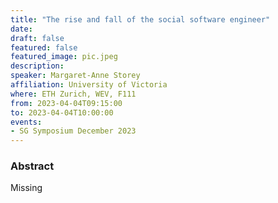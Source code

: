 ```yaml
---
title: "The rise and fall of the social software engineer"
date:
draft: false
featured: false
featured_image: pic.jpeg
description:
speaker: Margaret-Anne Storey 
affiliation: University of Victoria
where: ETH Zurich, WEV, F111
from: 2023-04-04T09:15:00
to: 2023-04-04T10:00:00
events:
- SG Symposium December 2023
---
```


### Abstract

Missing 
